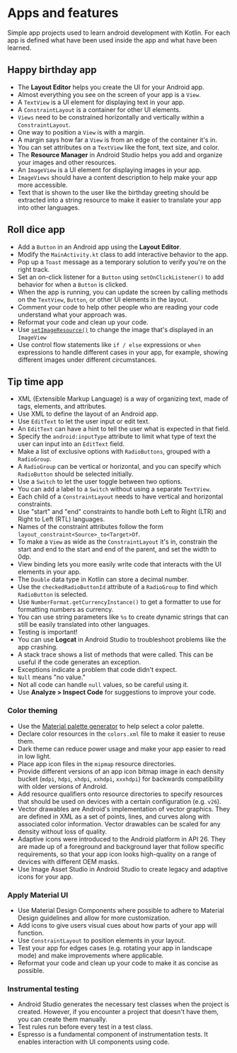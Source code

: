 # Apps and features
Simple app projects used to learn android development with Kotlin. For each app is defined what have been used inside the app and what have been learned.

## Happy birthday app

-   The  **Layout Editor**  helps you create the UI for your Android app.
-   Almost everything you see on the screen of your app is a  `View`.
-   A  `TextView`  is a UI element for displaying text in your app.
-   A  `ConstraintLayout`  is a container for other UI elements.
-   `Views`  need to be constrained horizontally and vertically within a  `ConstraintLayout`.
-   One way to position a  `View`  is with a margin.
-   A margin says how far a  `View`  is from an edge of the container it's in.
-   You can set attributes on a  `TextView`  like the font, text size, and color.
-   The  **Resource Manager**  in Android Studio helps you add and organize your images and other resources.
-   An  `ImageView`  is a UI element for displaying images in your app.
-   `ImageViews`  should have a content description to help make your app more accessible.
-   Text that is shown to the user like the birthday greeting should be extracted into a string resource to make it easier to translate your app into other languages.

## Roll dice app

-   Add a  `Button`  in an Android app using the  **Layout Editor**.
-   Modify the  `MainActivity.kt`  class to add interactive behavior to the app.
-   Pop up a  `Toast`  message as a temporary solution to verify you're on the right track.
-   Set an on-click listener for a  `Button`  using  `setOnClickListener()`  to add behavior for when a  `Button`  is clicked.
-   When the app is running, you can update the screen by calling methods on the  `TextView`,  `Button`, or other UI elements in the layout.
-   Comment your code to help other people who are reading your code understand what your approach was.
-   Reformat your code and clean up your code.
-   Use  [`setImageResource()`](https://developer.android.com/reference/android/widget/ImageView#setImageResource(int))  to change the image that's displayed in an  `ImageView`
-   Use control flow statements like  `if / else`  expressions or  `when`  expressions to handle different cases in your app, for example, showing different images under different circumstances.

## Tip time app
-   XML (Extensible Markup Language) is a way of organizing text, made of tags, elements, and attributes.
-   Use XML to define the layout of an Android app.
-   Use  `EditText`  to let the user input or edit text.
-   An  `EditText`  can have a hint to tell the user what is expected in that field.
-   Specify the  `android:inputType`  attribute to limit what type of text the user can input into an  `EditText`  field.
-   Make a list of exclusive options with  `RadioButtons`, grouped with a  `RadioGroup`.
-   A  `RadioGroup`  can be vertical or horizontal, and you can specify which  `RadioButton`  should be selected initially.
-   Use a  `Switch`  to let the user toggle between two options.
-   You can add a label to a  `Switch`  without using a separate  `TextView`.
-   Each child of a  `ConstraintLayout`  needs to have vertical and horizontal constraints.
-   Use "start" and "end" constraints to handle both Left to Right (LTR) and Right to Left (RTL) languages.
-   Names of the constraint attributes follow the form  `layout_constraint<Source>_to<Target>Of`.
-   To make a  `View`  as wide as the  `ConstraintLayout`  it's in, constrain the start and end to the start and end of the parent, and set the width to 0dp.
-   View binding lets you more easily write code that interacts with the UI elements in your app.
-   The  `Double`  data type in Kotlin can store a decimal number.
-   Use the  `checkedRadioButtonId`  attribute of a  `RadioGroup`  to find which  `RadioButton`  is selected.
-   Use  `NumberFormat.getCurrencyInstance()`  to get a formatter to use for formatting numbers as currency.
-   You can use string parameters like  `%s`  to create dynamic strings that can still be easily translated into other languages.
-   Testing is important!
-   You can use  **Logcat**  in Android Studio to troubleshoot problems like the app crashing.
-   A stack trace shows a list of methods that were called. This can be useful if the code generates an exception.
-   Exceptions indicate a problem that code didn't expect.
-   `Null`  means "no value."
-   Not all code can handle  `null`  values, so be careful using it.
-   Use  **Analyze > Inspect Code**  for suggestions to improve your code.

### Color theming
-   Use the  [Material palette generator](https://m2.material.io/inline-tools/color/)  to help select a color palette.
-   Declare color resources in the  `colors.xml`  file to make it easier to reuse them.
-   Dark theme can reduce power usage and make your app easier to read in low light.
-   Place app icon files in the  `mipmap`  resource directories.
-   Provide different versions of an app icon bitmap image in each density bucket (`mdpi`,  `hdpi`,  `xhdpi`,  `xxhdpi`,  `xxxhdpi`) for backwards compatibility with older versions of Android.
-   Add resource qualifiers onto resource directories to specify resources that should be used on devices with a certain configuration (e.g.  `v26`).
-   Vector drawables are Android's implementation of vector graphics. They are defined in XML as a set of points, lines, and curves along with associated color information. Vector drawables can be scaled for any density without loss of quality.
-   Adaptive icons were introduced to the Android platform in API 26. They are made up of a foreground and background layer that follow specific requirements, so that your app icon looks high-quality on a range of devices with different OEM masks.
-   Use Image Asset Studio in Android Studio to create legacy and adaptive icons for your app.

### Apply Material UI
-   Use Material Design Components where possible to adhere to Material Design guidelines and allow for more customization.
-   Add icons to give users visual cues about how parts of your app will function.
-   Use  `ConstraintLayout`  to position elements in your layout.
-   Test your app for edges cases (e.g. rotating your app in landscape mode) and make improvements where applicable.
-   Reformat your code and clean up your code to make it as concise as possible.

### Instrumental testing
-   Android Studio generates the necessary test classes when the project is created. However, if you encounter a project that doesn't have them, you can create them manually.
-   Test rules run before every test in a test class.
-   Espresso is a fundamental component of instrumentation tests. It enables interaction with UI components using code.